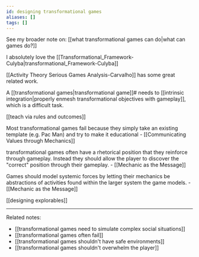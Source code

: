 ```yaml
---
id: designing transformational games
aliases: []
tags: []
---
```


See my broader note on: [[what transformational games can do|what can games do?]]

I absolutely love the [[Transformational_Framework-Culyba|transformational_Framework-Culyba]]

[[Activity Theory Serious Games Analysis-Carvalho]] has some great related work.

A [[transformational games|transformational game]]# needs to [[intrinsic integration|properly enmesh transformational objectives with gameplay]], which is a difficult task.

[[teach via rules and outcomes]]

Most transformational games fail because they simply take an existing template (e.g. Pac Man) and try to make it educational - [[Communicating Values through Mechanics]]

transformational games often have a rhetorical position that they reinforce through gameplay. Instead they should allow the player to discover the "correct" position through their gameplay. - [[Mechanic as the Message]]

Games should model systemic forces by letting their mechanics be abstractions of activities found within the larger system the game models. - [[Mechanic as the Message]]

[[designing explorables]]

-------

Related notes:

 - [[transformational games need to simulate complex social situations]]
 - [[transformational games often fail]]
 - [[transformational games shouldn't have safe environments]]
 - [[transformational games shouldn't overwhelm the player]]
